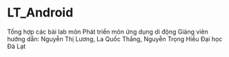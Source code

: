# LT_Android
Tổng hợp các bài lab môn Phát triển môn ứng dụng di động
Giảng viên hướng dẫn: Nguyễn Thị Lương, La Quốc Thắng, Nguyễn Trọng Hiếu
Đại học Đà Lạt
